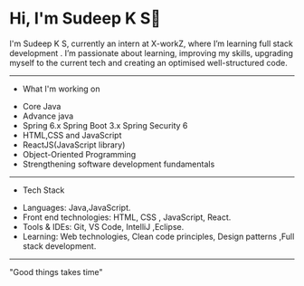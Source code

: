 # Hi, I'm Sudeep K S👋  

I'm Sudeep K S, currently an intern at X-workZ, where I’m learning full stack development . I’m passionate about learning, improving my skills, upgrading myself to the current tech and creating an optimised well-structured code.



---

+ What I'm working on

- Core Java
- Advance java
- Spring 6.x Spring Boot 3.x Spring Security 6
- HTML,CSS and JavaScript
- ReactJS(JavaScript library)
- Object-Oriented Programming  
- Strengthening software development fundamentals

---

+ Tech Stack

- Languages: Java,JavaScript.
- Front end technologies:  HTML, CSS , JavaScript, React.
- Tools & IDEs: Git, VS Code, IntelliJ ,Eclipse.
- Learning: Web technologies, Clean code principles, Design patterns ,Full stack development.

---

"Good things takes time"

